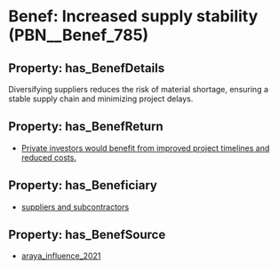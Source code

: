 # Benef: __Increased supply stability__ (PBN__Benef_785)

## Property: has_BenefDetails

Diversifying suppliers reduces the risk of material shortage, ensuring a stable supply chain and minimizing project delays.

## Property: has_BenefReturn

* [Private investors would benefit from improved project timelines and reduced costs.](../BenefReturn/PBN__BenefReturn_853)

## Property: has_Beneficiary

* [suppliers and subcontractors](../Stakeholder/PBN__Stakeholder_320)

## Property: has_BenefSource

* [araya_influence_2021](../Article/PBN__Article_157)

